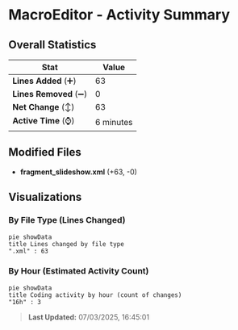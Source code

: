 # MacroEditor - Activity Summary 

## Overall Statistics

| Stat                   | Value                                                             |
| ---------------------- | ----------------------------------------------------------------- |
| **Lines Added** (➕)   | 63                                          |
| **Lines Removed** (➖) | 0                                        |
| **Net Change** (↕)    | 63                |
| **Active Time** (⌚)   | 6 minutes |


## Modified Files
- **fragment_slideshow.xml** (+63, -0)

## Visualizations

### By File Type (Lines Changed)

```mermaid
pie showData
title Lines changed by file type
".xml" : 63
```

### By Hour (Estimated Activity Count)

```mermaid
pie showData
title Coding activity by hour (count of changes)
"16h" : 3
```


> **Last Updated:** 07/03/2025, 16:45:01